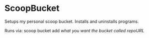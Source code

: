 # ScoopBucket

Setups my personal scoop bucket. Installs and uninstalls programs.

Runs via:  scoop bucket add *what you want the bucket called* *repoURL*
